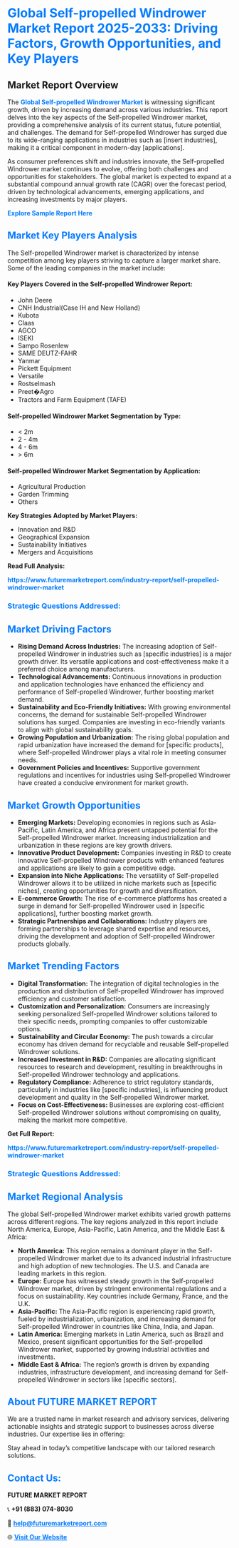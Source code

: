 <h1 style="color: #007BFF;">Global Self-propelled Windrower Market Report 2025-2033: Driving Factors, Growth Opportunities, and Key Players</h1>

<section id="overview">
<h2>Market Report Overview</h2>
<p>The <a href="https://www.futuremarketreport.com/industry-report/self-propelled-windrower-market" style="color: #007BFF; text-decoration: none;"><strong>Global Self-propelled Windrower Market</strong></a> is witnessing significant growth, driven by increasing demand across various industries. This report delves into the key aspects of the Self-propelled Windrower market, providing a comprehensive analysis of its current status, future potential, and challenges. The demand for Self-propelled Windrower has surged due to its wide-ranging applications in industries such as [insert industries], making it a critical component in modern-day [applications].</p>
<p>As consumer preferences shift and industries innovate, the Self-propelled Windrower market continues to evolve, offering both challenges and opportunities for stakeholders. The global market is expected to expand at a substantial compound annual growth rate (CAGR) over the forecast period, driven by technological advancements, emerging applications, and increasing investments by major players.</p>
</section>

<section id="overview">
<p><a href="https://www.futuremarketreport.com/request-sample/reportId=84850" style="color: #007BFF; text-decoration: none;"><strong>Explore Sample Report Here</strong></a></p>
</section>

<section id="key-players">
<h2 style="color: #007BFF;">Market Key Players Analysis</h2>
<p>The Self-propelled Windrower market is characterized by intense competition among key players striving to capture a larger market share. Some of the leading companies in the market include:</p>
<h4>Key Players Covered in the Self-propelled Windrower Report:</h4>
<ul><li>John Deere</li><li>CNH Industrial(Case IH and New Holland)</li><li>Kubota</li><li>Claas</li><li>AGCO</li><li>ISEKI</li><li>Sampo Rosenlew</li><li>SAME DEUTZ-FAHR</li><li>Yanmar</li><li>Pickett Equipment</li><li>Versatile</li><li>Rostselmash</li><li>Preet�Agro</li><li>Tractors and Farm Equipment (TAFE)</li></ul>
<h4>Self-propelled Windrower Market Segmentation by Type:</h4>
<ul><li>&lt; 2m</li><li>2 - 4m</li><li>4 - 6m</li><li>&gt; 6m</li></ul>

<h4>Self-propelled Windrower Market Segmentation by Application:</h4>
<ul><li>Agricultural Production</li><li>Garden Trimming</li><li>Others</li></ul>
<p><strong>Key Strategies Adopted by Market Players:</strong></p>
<ul>
<li>Innovation and R&D</li>
<li>Geographical Expansion</li>
<li>Sustainability Initiatives</li>
<li>Mergers and Acquisitions</li>
</ul>
</section>

<section>
<p><strong>Read Full Analysis: </strong></p><a href="https://www.futuremarketreport.com/industry-report/self-propelled-windrower-market" style="color: #007BFF; text-decoration: none;"><strong>https://www.futuremarketreport.com/industry-report/self-propelled-windrower-market</strong></a>
<h3 style="color: #007BFF;">Strategic Questions Addressed:</h3>
</section>

<section id="driving-factors">
<h2 style="color: #007BFF;">Market Driving Factors</h2>
<ul>
<li><strong>Rising Demand Across Industries:</strong> The increasing adoption of Self-propelled Windrower in industries such as [specific industries] is a major growth driver. Its versatile applications and cost-effectiveness make it a preferred choice among manufacturers.</li>
<li><strong>Technological Advancements:</strong> Continuous innovations in production and application technologies have enhanced the efficiency and performance of Self-propelled Windrower, further boosting market demand.</li>
<li><strong>Sustainability and Eco-Friendly Initiatives:</strong> With growing environmental concerns, the demand for sustainable Self-propelled Windrower solutions has surged. Companies are investing in eco-friendly variants to align with global sustainability goals.</li>
<li><strong>Growing Population and Urbanization:</strong> The rising global population and rapid urbanization have increased the demand for [specific products], where Self-propelled Windrower plays a vital role in meeting consumer needs.</li>
<li><strong>Government Policies and Incentives:</strong> Supportive government regulations and incentives for industries using Self-propelled Windrower have created a conducive environment for market growth.</li>
</ul>
</section>

<section id="growth-opportunities">
<h2 style="color: #007BFF;">Market Growth Opportunities</h2>
<ul>
<li><strong>Emerging Markets:</strong> Developing economies in regions such as Asia-Pacific, Latin America, and Africa present untapped potential for the Self-propelled Windrower market. Increasing industrialization and urbanization in these regions are key growth drivers.</li>
<li><strong>Innovative Product Development:</strong> Companies investing in R&D to create innovative Self-propelled Windrower products with enhanced features and applications are likely to gain a competitive edge.</li>
<li><strong>Expansion into Niche Applications:</strong> The versatility of Self-propelled Windrower allows it to be utilized in niche markets such as [specific niches], creating opportunities for growth and diversification.</li>
<li><strong>E-commerce Growth:</strong> The rise of e-commerce platforms has created a surge in demand for Self-propelled Windrower used in [specific applications], further boosting market growth.</li>
<li><strong>Strategic Partnerships and Collaborations:</strong> Industry players are forming partnerships to leverage shared expertise and resources, driving the development and adoption of Self-propelled Windrower products globally.</li>
</ul>
</section>

<section id="trending-factors">
<h2 style="color: #007BFF;">Market Trending Factors</h2>
<ul>
<li><strong>Digital Transformation:</strong> The integration of digital technologies in the production and distribution of Self-propelled Windrower has improved efficiency and customer satisfaction.</li>
<li><strong>Customization and Personalization:</strong> Consumers are increasingly seeking personalized Self-propelled Windrower solutions tailored to their specific needs, prompting companies to offer customizable options.</li>
<li><strong>Sustainability and Circular Economy:</strong> The push towards a circular economy has driven demand for recyclable and reusable Self-propelled Windrower solutions.</li>
<li><strong>Increased Investment in R&D:</strong> Companies are allocating significant resources to research and development, resulting in breakthroughs in Self-propelled Windrower technology and applications.</li>
<li><strong>Regulatory Compliance:</strong> Adherence to strict regulatory standards, particularly in industries like [specific industries], is influencing product development and quality in the Self-propelled Windrower market.</li>
<li><strong>Focus on Cost-Effectiveness:</strong> Businesses are exploring cost-efficient Self-propelled Windrower solutions without compromising on quality, making the market more competitive.</li>
</ul>
</section>

<section>
<p><strong>Get Full Report: </strong></p><a href="https://www.futuremarketreport.com/industry-report/self-propelled-windrower-market" style="color: #007BFF; text-decoration: none;"><strong>https://www.futuremarketreport.com/industry-report/self-propelled-windrower-market</strong></a>
<h3 style="color: #007BFF;">Strategic Questions Addressed:</h3>
</section>


<section id="regional-analysis">
<h2 style="color: #007BFF;">Market Regional Analysis</h2>
<p>The global Self-propelled Windrower market exhibits varied growth patterns across different regions. The key regions analyzed in this report include North America, Europe, Asia-Pacific, Latin America, and the Middle East & Africa:</p>
<ul>
<li><strong>North America:</strong> This region remains a dominant player in the Self-propelled Windrower market due to its advanced industrial infrastructure and high adoption of new technologies. The U.S. and Canada are leading markets in this region.</li>
<li><strong>Europe:</strong> Europe has witnessed steady growth in the Self-propelled Windrower market, driven by stringent environmental regulations and a focus on sustainability. Key countries include Germany, France, and the U.K.</li>
<li><strong>Asia-Pacific:</strong> The Asia-Pacific region is experiencing rapid growth, fueled by industrialization, urbanization, and increasing demand for Self-propelled Windrower in countries like China, India, and Japan.</li>
<li><strong>Latin America:</strong> Emerging markets in Latin America, such as Brazil and Mexico, present significant opportunities for the Self-propelled Windrower market, supported by growing industrial activities and investments.</li>
<li><strong>Middle East & Africa:</strong> The region’s growth is driven by expanding industries, infrastructure development, and increasing demand for Self-propelled Windrower in sectors like [specific sectors].</li>
</ul>
</section>

<footer>
<h2 style="color: #007BFF;">About FUTURE MARKET REPORT</h2>
<p>We are a trusted name in market research and advisory services, delivering actionable insights and strategic support to businesses across diverse industries. Our expertise lies in offering:</p>

<p>Stay ahead in today’s competitive landscape with our tailored research solutions.</p>

<h2 style="color: #007BFF;">Contact Us:</h2>
<p><strong>FUTURE MARKET REPORT</strong></p>
<p>📞 <strong>+91 (883) 074-8030</strong></p>
<p>📧 <strong><a href="mailto:help@futuremarketreport.com" style="color: #007BFF;">help@futuremarketreport.com</a></strong></p>
<p>🌐 <strong><a href="https://www.futuremarketreport.com/" style="color: #007BFF;">Visit Our Website</a></strong></p>
</footer>
